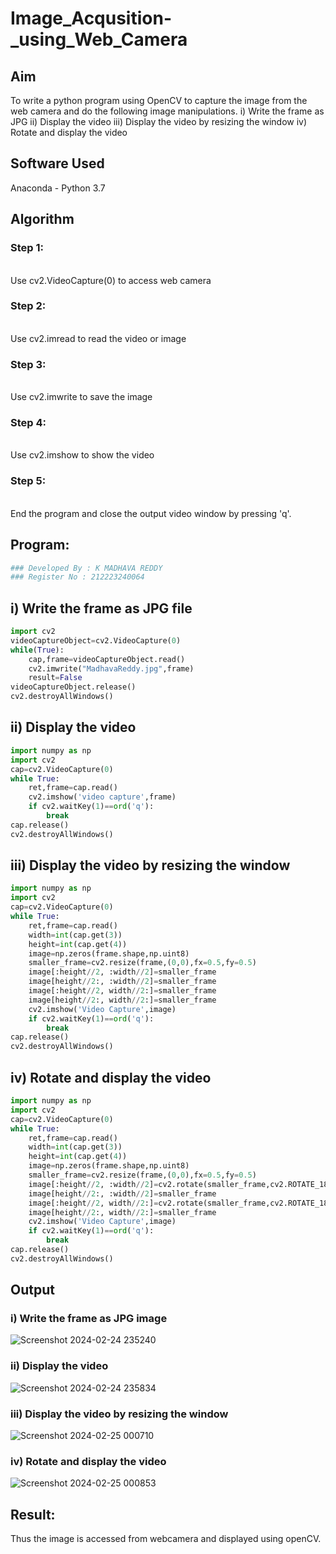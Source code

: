 # Image_Acqusition-_using_Web_Camera
## Aim
To write a python program using OpenCV to capture the image from the web camera and do the following image manipulations.
i) Write the frame as JPG 
ii) Display the video 
iii) Display the video by resizing the window
iv) Rotate and display the video

## Software Used
Anaconda - Python 3.7
## Algorithm
### Step 1:
<br>
Use cv2.VideoCapture(0) to access web camera

### Step 2:
<br>
Use cv2.imread to read the video or image

### Step 3:
<br>
Use cv2.imwrite to save the image

### Step 4:
<br>
Use cv2.imshow to show the video

### Step 5:
<br>
End the program and close the output video window by pressing 'q'.

## Program:
``` Python
### Developed By : K MADHAVA REDDY
### Register No : 212223240064
```
## i) Write the frame as JPG file
```python
import cv2
videoCaptureObject=cv2.VideoCapture(0)
while(True):
    cap,frame=videoCaptureObject.read()
    cv2.imwrite("MadhavaReddy.jpg",frame)
    result=False
videoCaptureObject.release()
cv2.destroyAllWindows()
```



## ii) Display the video
```python
import numpy as np
import cv2
cap=cv2.VideoCapture(0)
while True:
    ret,frame=cap.read()
    cv2.imshow('video capture',frame)
    if cv2.waitKey(1)==ord('q'):
        break
cap.release()
cv2.destroyAllWindows()
```



## iii) Display the video by resizing the window
```python
import numpy as np
import cv2
cap=cv2.VideoCapture(0)
while True:
    ret,frame=cap.read()
    width=int(cap.get(3))
    height=int(cap.get(4))
    image=np.zeros(frame.shape,np.uint8)
    smaller_frame=cv2.resize(frame,(0,0),fx=0.5,fy=0.5)
    image[:height//2, :width//2]=smaller_frame
    image[height//2:, :width//2]=smaller_frame
    image[:height//2, width//2:]=smaller_frame
    image[height//2:, width//2:]=smaller_frame
    cv2.imshow('Video Capture',image)
    if cv2.waitKey(1)==ord('q'):
        break
cap.release()
cv2.destroyAllWindows()
```




## iv) Rotate and display the video

```python
import numpy as np
import cv2
cap=cv2.VideoCapture(0)
while True:
    ret,frame=cap.read()
    width=int(cap.get(3))
    height=int(cap.get(4))
    image=np.zeros(frame.shape,np.uint8)
    smaller_frame=cv2.resize(frame,(0,0),fx=0.5,fy=0.5)
    image[:height//2, :width//2]=cv2.rotate(smaller_frame,cv2.ROTATE_180)
    image[height//2:, :width//2]=smaller_frame
    image[:height//2, width//2:]=cv2.rotate(smaller_frame,cv2.ROTATE_180)
    image[height//2:, width//2:]=smaller_frame
    cv2.imshow('Video Capture',image)
    if cv2.waitKey(1)==ord('q'):
        break
cap.release()
cv2.destroyAllWindows()
```



## Output

### i) Write the frame as JPG image
![Screenshot 2024-02-24 235240](https://github.com/Madhavareddy09/Image_Acqusition-_using_Web_Camera/assets/145742470/c5e4b9cd-4d5d-4315-90f2-c4a99dc8d04d)


### ii) Display the video
![Screenshot 2024-02-24 235834](https://github.com/Madhavareddy09/Image_Acqusition-_using_Web_Camera/assets/145742470/6553a1f6-1609-4136-8eb3-ca21e42af464)


### iii) Display the video by resizing the window

![Screenshot 2024-02-25 000710](https://github.com/Madhavareddy09/Image_Acqusition-_using_Web_Camera/assets/145742470/fff800db-701c-4b97-b74c-e79fedde707d)

### iv) Rotate and display the video
![Screenshot 2024-02-25 000853](https://github.com/Madhavareddy09/Image_Acqusition-_using_Web_Camera/assets/145742470/8baac1da-8427-470f-ae74-70dae5e93902)





## Result:
Thus the image is accessed from webcamera and displayed using openCV.
